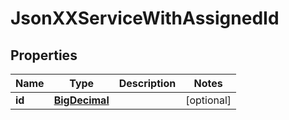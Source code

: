 
# JsonXXServiceWithAssignedId

## Properties
Name | Type | Description | Notes
------------ | ------------- | ------------- | -------------
**id** | [**BigDecimal**](BigDecimal.md) |  |  [optional]



